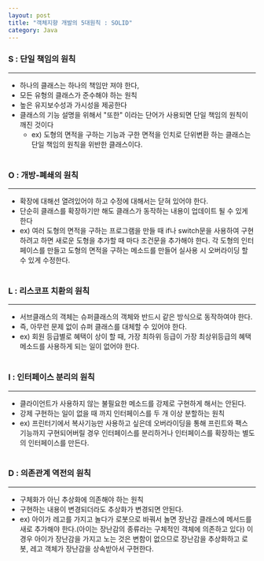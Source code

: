 ```yaml
---
layout: post
title: "객체지향 개발의 5대원칙 : SOLID"
category: Java
---
```


### S : 단일 책임의 원칙
---
- 하나의 클래스는 하나의 책임만 져야 한다,
- 모든 유형의 클래스가 준수해야 하는 원칙
- 높은 유지보수성과 가시성을 제공한다
- 클래스의 기능 설명을 위해서 "또한" 이라는 단어가 사용되면 단일 책임의 원칙이 깨진 것이다
  - ex) 도형의 면적을 구하는 기능과 구한 면적을 인치로 단위변환 하는 클래스는 단일 책임의 원칙을 위반한 클래스이다.   
  &nbsp;


### O : 개방-폐쇄의 원칙
---
- 확장에 대해선 열려있어야 하고 수정에 대해서는 닫혀 있어야 한다.
- 단순히 클래스를 확장하기만 해도 클래스가 동작하는 내용이 업데이트 될 수 있게 한다
- ex) 여러 도형의 면적을 구하는 프로그램을 만들 때 if나 switch문을 사용하여 구현하려고 하면 새로운 도형을 추가할 때 마다 조건문을 추가해야 한다. 각 도형의 인터페이스를 만들고 도형의 면적을 구하는 메소드를 만들어 실사용 시 오버라이딩 할 수 있게 수정한다.   
&nbsp;


### L : 리스코프 치환의 원칙
---
- 서브클래스의 객체는 슈퍼클래스의 객체와 반드시 같은 방식으로 동작하여야 한다.
- 즉, 아무런 문제 없이 슈퍼 클래스를 대체할 수 있어야 한다.
- ex) 회원 등급별로 혜택이 상이 할 때, 가장 최하위 등급이 가장 최상위등급의 혜택 메소드를 사용하게 되는 일이 없어야 한다.   
&nbsp;

### I : 인터페이스 분리의 원칙
---
- 클라이언트가 사용하지 않는 불필요한 메소드를 강제로 구현하게 해서는 안된다.
- 강제 구현하는 일이 없을 때 까지 인터페이스를 두 개 이상 분할하는 원칙
- ex) 프린터기에서 복사기능만 사용하고 싶은데 오버라이딩을 통해 프린트와 팩스 기능까지 구현되어버릴 경우 인터페이스를 분리하거나 인터페이스를 확장하는 별도의 인터페이스를 만든다.   
&nbsp;

### D : 의존관계 역전의 원칙
---
- 구체화가 아닌 추상화에 의존해야 하는 원칙
- 구현하는 내용이 변경되더라도 추상화가 변경되면 안된다.
- ex) 아이가 레고를 가지고 놀다가 로봇으로 바꿔서 놀면 장난감 클래스에 메서드를 새로 추가해야 한다.(아이는 장난감의 종류라는 구체적인 객체에 의존하고 있다) 이 경우 아이가 장난감을 가지고 노는 것은 변함이 없으므로 장난감을 추상화하고 로봇, 레고 객체가 장난감을 상속받아서 구현한다.